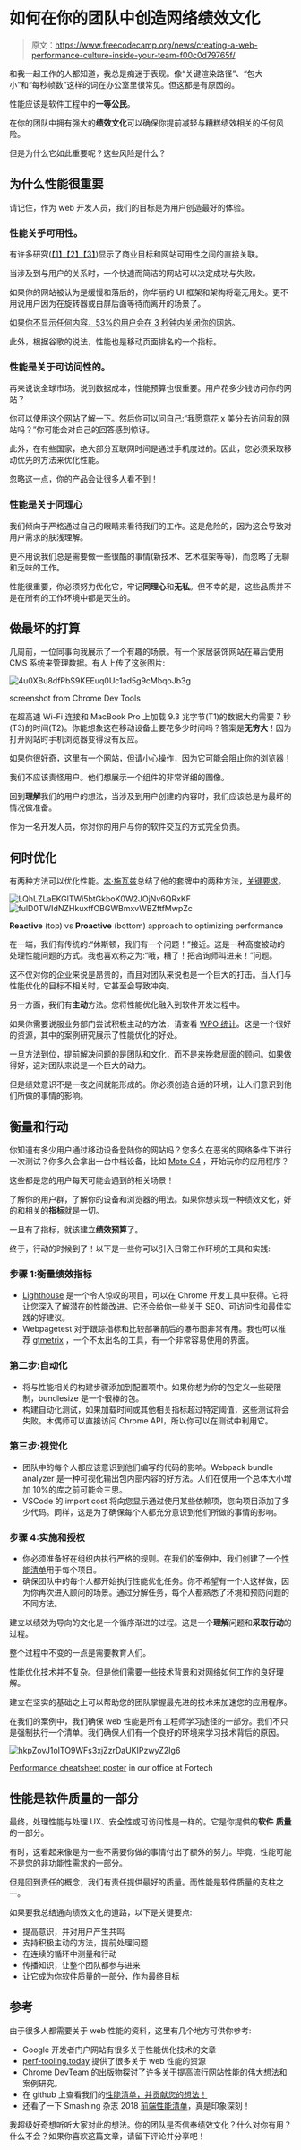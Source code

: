 # 如何在你的团队中创造网络绩效文化

> 原文：<https://www.freecodecamp.org/news/creating-a-web-performance-culture-inside-your-team-f00c0d79765f/>

和我一起工作的人都知道，我总是痴迷于表现。像“关键渲染路径”、“包大小”和“每秒帧数”这样的词在办公室里很常见。但这都是有原因的。

性能应该是软件工程中的**一等公民**。

在你的团队中拥有强大的**绩效文化**可以确保你提前减轻与糟糕绩效相关的任何风险。

但是为什么它如此重要呢？这些风险是什么？

## 为什么性能很重要

请记住，作为 web 开发人员，我们的目标是为用户创造最好的体验。

### 性能关乎可用性。

有许多研究([【1】](https://www.doubleclickbygoogle.com/articles/mobile-speed-matters/)[【2】](https://wp-rocket.me/blog/speed-up-your-website-make-the-first-few-seconds-count/)[【3】](https://www.fastcompany.com/1825005/how-one-second-could-cost-amazon-16-billion-sales))显示了商业目标和网站可用性之间的直接关联。

当涉及到与用户的关系时，一个快速而简洁的网站可以决定成功与失败。

如果你的网站被认为是缓慢和落后的，你华丽的 UI 框架和架构将毫无用处。更不用说用户因为在旋转器或白屏后面等待而离开的场景了。

[如果你不显示任何内容，53%的用户会在 3 秒钟内关闭你的网站](https://developer.akamai.com/blog/2016/09/14/mobile-load-time-user-abandonment)。

此外，根据谷歌的说法，性能也是移动页面排名的一个指标。

### 性能是关于可访问性的。

再来说说全球市场。说到数据成本，性能预算也很重要。用户花多少钱访问你的网站？

你可以使用[这个网站](https://whatdoesmysitecost.com/#usdCost)了解一下。然后你可以问自己:“我愿意花 x 美分去访问我的网站吗？”你可能会对自己的回答感到惊讶。

此外，在有些国家，绝大部分互联网时间是通过手机度过的。因此，您必须采取移动优先的方法来优化性能。

忽略这一点，你的产品会让很多人看不到！

### 性能是关于同理心

我们倾向于严格通过自己的眼睛来看待我们的工作。这是危险的，因为这会导致对用户需求的肤浅理解。

更不用说我们总是需要做一些很酷的事情(新技术、艺术框架等等)，而忽略了无聊和乏味的工作。

性能很重要，你必须努力优化它，牢记**同理心**和**无私**。但不幸的是，这些品质并不是在所有的工作环境中都是天生的。

## 做最坏的打算

几周前，一位同事向我展示了一个有趣的场景。有一个家居装饰网站在幕后使用 CMS 系统来管理数据。有人上传了这张图片:

![4u0XBu8dfPbS9KEEuq0Uc1ad5g9cMbqoJb3g](img/e61efe69e9f1c1ca9a27f07983b7a704.png)

screenshot from Chrome Dev Tools

在超高速 Wi-Fi 连接和 MacBook Pro 上加载 9.3 兆字节(T1)的数据大约需要 7 秒(T3)的时间(T2)。你能想象这在移动设备上要花多少时间吗？答案是**无穷大**！因为打开网站时手机浏览器变得没有反应。

如果你很好奇，这里有一个网站，但请小心操作，因为它可能会阻止你的浏览器！

我们不应该责怪用户。他们想展示一个组件的非常详细的图像。

回到**理解**我们的用户的想法，当涉及到用户创建的内容时，我们应该总是为最坏的情况做准备。

作为一名开发人员，你对你的用户与你的软件交互的方式完全负责。

## 何时优化

有两种方法可以优化性能。[本·施瓦兹](https://twitter.com/benschwarz?s=17)总结了他的套牌中的两种方法，[关键要求](https://speakerdeck.com/benschwarz/the-critical-request)。

![LQhLZLaEKGlTWi5btGkboK0W2JOjNv6QRxKF](img/7a4b291215eb75151ae694d39a1a3d2e.png)![fulD0TWIdNZHkuxffOBGWBmxvWBZftfMwpZc](img/8385222a691fe911af61c265969a035c.png)

**Reactive** (top) vs **Proactive** (bottom) approach to optimizing performance

在一端，我们有传统的:“休斯顿，我们有一个问题！”接近。这是一种高度被动的处理性能问题的方式。我也喜欢称之为:“哦，糟了！把咨询师叫进来！”问题。

这不仅对你的企业来说是昂贵的，而且对团队来说也是一个巨大的打击。当人们与性能优化的目标不相关时，它甚至会导致冲突。

另一方面，我们有**主动**方法。您将性能优化融入到软件开发过程中。

如果你需要说服业务部门尝试积极主动的方法，请查看 [WPO 统计](https://wpostats.com/)。这是一个很好的资源，其中的案例研究展示了性能优化的好处。

一旦方法到位，提前解决问题的是团队和文化，而不是来挽救局面的顾问。如果做得好，这对团队来说是一个巨大的动力。

但是绩效意识不是一夜之间就能形成的。你必须创造合适的环境，让人们意识到他们所做的事情的影响。

## 衡量和行动

你知道有多少用户通过移动设备登陆你的网站吗？您多久在恶劣的网络条件下进行一次测试？你多久会拿出一台中档设备，比如 [Moto G4](https://www.gsmarena.com/motorola_moto_g4-8103.php) ，开始玩你的应用程序？

这些都是您的用户每天可能会遇到的相关场景！

了解你的用户群，了解你的设备和浏览器的用法。如果你想实现一种绩效文化，好的和相关的**指标**就是一切。

一旦有了指标，就该建立**绩效预算**了。

终于，行动的时候到了！以下是一些你可以引入日常工作环境的工具和实践:

### 步骤 1:衡量绩效指标

*   [Lighthouse](https://developers.google.com/web/tools/lighthouse/) 是一个令人惊叹的项目，可以在 Chrome 开发工具中获得。它将让您深入了解潜在的性能改进。它还会给你一些关于 SEO、可访问性和最佳实践的好建议。
*   Webpagetest 对于跟踪指标和比较部署前后的瀑布图非常有用。我也可以推荐 [gtmetrix](https://gtmetrix.com/) ，一个不太出名的工具，有一个非常容易使用的界面。

### 第二步:自动化

*   将与性能相关的构建步骤添加到配置项中。如果你想为你的包定义一些硬限制，bundlesize 是一个很棒的包。
*   构建自动化测试，如果加载时间或其他相关指标超过特定阈值，这些测试将会失败。木偶师可以直接访问 Chrome API，所以你可以在测试中利用它。

### 第三步:视觉化

*   团队中的每个人都应该意识到他们编写的代码的影响。Webpack bundle analyzer 是一种可视化输出包内部内容的好方法。人们在使用一个总体大小增加 10%的库之前可能会三思。
*   VSCode 的 import cost 将向您显示通过使用某些依赖项，您向项目添加了多少代码。同样，这是为了确保每个人都充分意识到他们所做的事情的影响。

### 步骤 4:实施和授权

*   你必须准备好在组织内执行严格的规则。在我们的案例中，我们创建了一个[性能清单](https://github.com/FortechRomania/js-team-showcase/blob/master/how-we-work/performance/checklist.md)用于每个项目。
*   确保团队中的每个人都开始执行性能优化任务。你不希望有一个人这样做，因为你再次进入顾问的场景。通过分解任务，每个人都熟悉了环境和预防问题的不同方法。

建立以绩效为导向的文化是一个循序渐进的过程。这是一个**理解**问题和**采取行动**的过程。

整个过程中不变的一点是需要教育人们。

性能优化技术并不复杂。但是他们需要一些技术背景和对网络如何工作的良好理解。

建立在坚实的基础之上可以帮助您的团队掌握最先进的技术来加速您的应用程序。

在我们的案例中，我们确保 web 性能是所有工程师学习途径的一部分。我们不只是强制执行一个清单。我们确保人们有一个良好的环境来学习技术背后的原因。

![hkpZovJ1oITO9WFs3xjZzrDaUKIPzwyZ2Ig6](img/d0769451253aac58a6dc1e197ca8676f.png)

[Performance cheatsheet poster](https://github.com/FortechRomania/js-team-showcase/blob/master/how-we-work/performance/performance-cheatsheet.png) in our office at Fortech

## 性能是软件质量的一部分

最终，处理性能与处理 UX、安全性或可访问性是一样的。它是你提供的**软件** **质量**的一部分。

有时，这看起来像是为一些不需要你做的事情付出了额外的努力。毕竟，性能可能不是您的非功能性需求的一部分。

但是回到责任的概念，我们有责任提供最好的质量。而性能是软件质量的支柱之一。

如果要我总结通向绩效文化的道路，以下是关键要点:

*   提高意识，并对用户产生共鸣
*   支持积极主动的方法，提前处理问题
*   在连续的循环中测量和行动
*   传播知识，让整个团队都参与进来
*   让它成为你软件质量的一部分，作为最终目标

## 参考

由于很多人都需要关于 web 性能的资料，这里有几个地方可供你参考:

*   Google 开发者门户网站有很多关于性能优化技术的文章
*   [perf-tooling.today](https://www.perf-tooling.today/) 提供了很多关于 web 性能的资源
*   Chrome DevTeam 的出版物探讨了许多关于提高流行网站性能的伟大想法和案例研究。
*   在 github 上查看我们的[性能清单，并贡献您的想法！](https://github.com/FortechRomania/js-team-showcase/blob/master/how-we-work/performance/checklist.md)
*   还看了一下 Smashing 杂志 2018 [前端性能清单](https://www.smashingmagazine.com/2018/01/front-end-performance-checklist-2018-pdf-pages/)，真是印象深刻！

我超级好奇想听听大家对此的想法。你的团队是否信奉绩效文化？什么对你有用？什么不会？如果你喜欢这篇文章，请留下评论并分享吧！